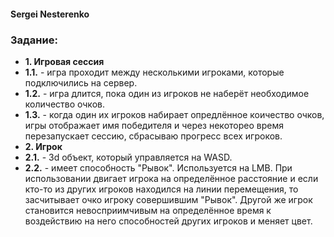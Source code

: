 #### Sergei Nesterenko

### **Задание:** 
+ **1. Игровая сессия**
+ **1.1.** - игра проходит между несколькими игроками, которые подключились на сервер.
+ **1.2.** - игра длится, пока один из игроков не наберёт необходимое количество очков.
+ **1.3.** - когда один их игроков набирает опредлённое коичество очков, игры отображает имя победителя и через некоторео время перезапускает сессию, сбрасываю прогресс всех игроков.
+ **2. Игрок**
+ **2.1.** - 3d объект, который управляется на WASD.
+ **2.2.** - имеет способность "Рывок". Используется на LMB. При использовании двигает игрока на определённое расстояние и если кто-то из других игроков находился на линии
перемещения, то засчитывает очко игроку совершившим "Рывок". Другой же игрок становится невосприимчивым на определённое время к воздействию на него способностей других игроков
и меняет цвет.

